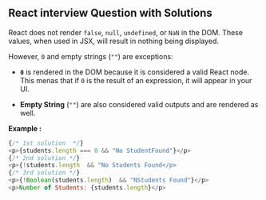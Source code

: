 ## React interview Question with Solutions

React does not render `false`, `null`, `undefined`, or `NaN` in the DOM. These values, when used in JSX, will result in nothing being displayed.

However, `0` and empty strings (`""`) are exceptions:

- **`0`** is rendered in the DOM because it is considered a valid React node. This menas that if `0` is the result of an expression, it will appear in your UI.

- **Empty String** (`""`) are also considered valid outputs and are rendered as well.

**Example :**
```javascript
{/* 1st solution  */}
<p>{students.length === 0 && "No StudentFound"}</p>
{/* 2nd solution */}
<p>{!students.length  && "No Students Found</p>
{/* 3rd solution */}
<p>{!Boolean(students.length)  && "NStudents Found"}</p>
<p>Number of Students: {students.length}</p>
```